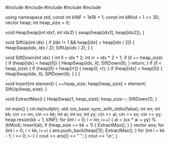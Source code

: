 #include <algorithm>
#include <deque>
#include <iostream>
#include <stack>
#include <vector>

using namespace std;
const int kINF = 1e18 + 1;
const int kMod = 1 << 30;
vector<int> heap;
int heap_size = 0;

void HeapSwap(int idx1, int idx2) { swap(heap[idx1], heap[idx2]); }

void SiftUp(int idx) {
  if (idx != 1 && heap[idx] > heap[idx / 2]) {
    HeapSwap(idx, idx / 2);
    SiftUp(idx / 2);
  }
}

void SiftDown(int idx) {
  int ll = idx * 2;
  int rr = idx * 2 + 1;
  if (ll == heap_size) {
    if (heap[idx] < heap[ll]) {
      HeapSwap(idx, ll);
      SiftDown(ll);
    }
    return;
  }
  if (ll < heap_size) {
    if (heap[ll] < heap[rr]) {
      swap(ll, rr);
    }
    if (heap[idx] < heap[ll]) {
      HeapSwap(idx, ll);
      SiftDown(ll);
    }
  }
}

void Insert(int element) {
  ++heap_size;
  heap[heap_size] = element;
  SiftUp(heap_size);
}

void ExtractMax() {
  HeapSwap(1, heap_size);
  heap_size--;
  SiftDown(1);
}

int main() {
  cin.tie(nullptr);
  std::ios_base::sync_with_stdio(false);
  int nn;
  int kk;
  cin >> nn;
  cin >> kk;
  int ai;
  int xx;
  int yy;
  cin >> ai;
  cin >> xx;
  cin >> yy;
  heap.resize(kk + 1, kINF);
  for (int i = 0; i < nn; i++) {
    ai = (xx * ai + yy) % (kMod);
    Insert(ai);
    if (heap_size == kk + 1) {
      ExtractMax();
    }
  }
  vector<int> ans;
  for (int i = 0; i < kk; i++) {
    ans.push_back(heap[1]);
    ExtractMax();
  }
  for (int i = kk - 1; i >= 0; i--) {
    cout << ans[i] << " ";
  }
  cout << '\n';
}
